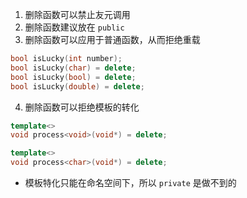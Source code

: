 1. 删除函数可以禁止友元调用
2. 删除函数建议放在 `public`
3. 删除函数可以应用于普通函数，从而拒绝重载
```cpp
bool isLucky(int number);
bool isLucky(char) = delete;
bool isLucky(bool) = delete;
bool isLucky(double) = delete;
```
4. 删除函数可以拒绝模板的转化
```cpp
template<>
void process<void>(void*) = delete;

template<>
void process<char>(void*) = delete;
```
- 模板特化只能在命名空间下，所以 `private` 是做不到的